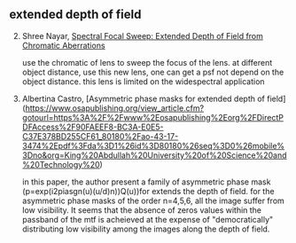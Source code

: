 
## extended depth of field ##

2. Shree Nayar, [Spectral Focal Sweep: Extended Depth of Field from Chromatic Aberrations](http://ieeexplore.ieee.org/stamp/stamp.jsp?tp=&arnumber=5585101)
   
    use the chromatic of lens to sweep the focus of the lens. at different object distance, use this new lens, one can get a 
    psf not depend on the object distance. this lens is limited on the widespectral application


1. Albertina Castro, [Asymmetric phase masks for extended depth of field] (https://www.osapublishing.org/view_article.cfm?gotourl=https%3A%2F%2Fwww%2Eosapublishing%2Eorg%2FDirectPDFAccess%2F90FAEEF8-BC3A-E0E5-C37E378BD255CF61_80180%2Fao-43-17-3474%2Epdf%3Fda%3D1%26id%3D80180%26seq%3D0%26mobile%3Dno&org=King%20Abdullah%20University%20of%20Science%20and%20Technology%20)
   
   in this paper, the author present a family of asymmetric phase mask (p=exp(i2piasgn(u)(u/d)n))Q(u))for extends the depth of field. for the asymmetric
   phase masks of the order n=4,5,6, all the image suffer from low visibility. It seems that the absence of zeros values within the passband of
   the mtf is acheieved at the expense of "democratically" distributing low visibility among the images along the depth of field.
